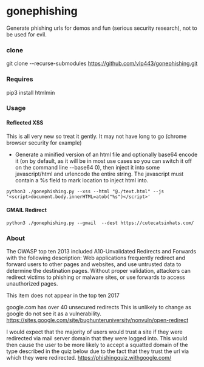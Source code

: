 # gonephishing


Generate phishing urls for demos and fun (serious security research), not to be used for evil.

### clone

git clone --recurse-submodules https://github.com/vlp443/gonephishing.git

### Requires

pip3 install htmlmin


### Usage

#### Reflected XSS
This is all very new so treat it gently. It may not have long to go (chrome browser security for example)

 * Generate a minified version of an html file and optionally base64 encode it (on by default, as it will be in most use cases so you can switch it off on the command line --base64 0), then inject it into some javascript/html and urlencode the entire string.  The javascript must contain a %s field to mark location to inject html into.  

~~~
python3 ./gonephishing.py --xss --html "@./text.html" --js '<script>document.body.innerHTML=atob("%s")</script>'
~~~

#### GMAIL Redirect

~~~
python3 ./gonephishing.py --gmail  --dest https://cutecatsinhats.com/ 
~~~


### About
The OWASP top ten 2013 included A10-Unvalidated Redirects and Forwards with the following description:
Web applications frequently redirect and forward users to other pages and websites, and use untrusted data to determine the destination pages. Without proper validation, attackers can redirect victims to phishing or malware sites, or use forwards to access unauthorized pages. 

This item does not appear in the top ten 2017

google.com has over 40 unsecured redirects  This is unlikely to change as google do not see it as a vulnerability. https://sites.google.com/site/bughunteruniversity/nonvuln/open-redirect


I would expect that the majority of users would trust a site if they were redirected via mail server domain that they were logged into.  This would then cause the user to be more likely to accept a squatted domain of the type described in the quiz below due to the fact that they trust the url via which they were redirected.
 https://phishingquiz.withgoogle.com/



